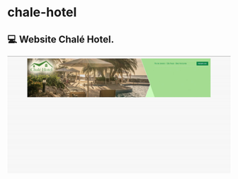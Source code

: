# chale-hotel
## :computer: Website Chalé Hotel.


![Chalé Hotel](https://github.com/thiagobalonyi/chale-hotel/blob/main/Screenshot_1.jpg)
